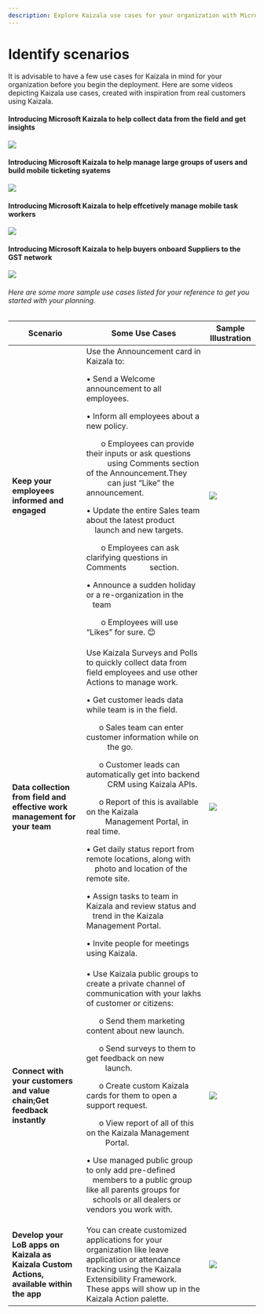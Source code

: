 ```yaml
---
description: Explore Kaizala use cases for your organization with Microsoft's guide. Learn to manage tasks, collect data, engage employees, and more.
---
```

# Identify scenarios 
It is advisable to have a few use cases for Kaizala in mind for your organization before you begin the deployment. Here are some videos depicting Kaizala use cases, created with inspiration from real customers using Kaizala.<p>
#### Introducing Microsoft Kaizala to help collect data from the field and get insights
[![](http://img.youtube.com/vi/V0S8_8_mp9M/0.jpg)](http://www.youtube.com/watch?v=V0S8_8_mp9M "")
#### Introducing Microsoft Kaizala to help manage large groups of users and build mobile ticketing syatems
[![](http://img.youtube.com/vi/4SqY4Jc7BxA/0.jpg)](http://www.youtube.com/watch?v=4SqY4Jc7BxA "")
#### Introducing Microsoft Kaizala to help effcetively manage mobile task workers
[![](http://img.youtube.com/vi/41vPXUv5w-k/0.jpg)](http://www.youtube.com/watch?v=41vPXUv5w-k "")
#### Introducing Microsoft Kaizala to help buyers onboard Suppliers to the GST network
[![](http://img.youtube.com/vi/GcGsKLapP1Q/0.jpg)](http://www.youtube.com/watch?v=GcGsKLapP1Q "")
###### Here are some more sample use cases listed for your reference to get you started with your planning.
| Scenario   |      Some Use Cases      |  Sample Illustration|
|----------|-------------|------|
|**Keep your employees informed and engaged**|Use the Announcement card in Kaizala to:<p>•	Send a Welcome announcement to all employees. <p>• Inform all employees about a new policy.<p>&nbsp;&nbsp;&nbsp;&nbsp;&nbsp;&nbsp; o	Employees can provide their inputs or ask questions &nbsp;&nbsp;&nbsp;&nbsp;&nbsp;&nbsp;&nbsp;&nbsp;&nbsp;  using Comments section of the Announcement.They &nbsp;&nbsp;&nbsp;&nbsp;&nbsp;&nbsp;&nbsp;&nbsp;&nbsp; can just “Like” the announcement.<p>•	Update the entire Sales team about the latest product &nbsp;&nbsp;&nbsp;&nbsp;launch and new targets.<p>&nbsp;&nbsp;&nbsp;&nbsp;&nbsp;&nbsp; o	Employees can ask clarifying questions in Comments &nbsp;&nbsp;&nbsp;&nbsp;&nbsp;&nbsp;&nbsp;&nbsp;&nbsp; section.<p>•	Announce a sudden holiday or a re-organization in the &nbsp;&nbsp;&nbsp;team<p>&nbsp;&nbsp;&nbsp;&nbsp;&nbsp;&nbsp; o	Employees will use “Likes” for sure. 😊 |![](Images/contosoAll.png)|
|**Data collection from field and effective work management for your team**|Use Kaizala Surveys and Polls to quickly collect data from field employees and use other Actions to manage work.<p><p> •	Get customer leads data while team is in the field.<p>&nbsp;&nbsp;&nbsp;&nbsp;&nbsp;&nbsp;o	Sales team can enter customer information while on &nbsp;&nbsp;&nbsp;&nbsp;&nbsp;&nbsp;&nbsp;&nbsp;&nbsp; the go.<p>&nbsp;&nbsp;&nbsp;&nbsp;&nbsp;&nbsp;o	Customer leads can automatically get into backend &nbsp;&nbsp;&nbsp;&nbsp;&nbsp;&nbsp;&nbsp;&nbsp;&nbsp; CRM using Kaizala APIs.<p>&nbsp;&nbsp;&nbsp;&nbsp;&nbsp;&nbsp;o	Report of this is available on the Kaizala &nbsp;&nbsp;&nbsp;&nbsp;&nbsp;&nbsp;&nbsp;&nbsp;&nbsp;Management Portal, in real time.<p>•	Get daily status report from remote locations, along with &nbsp;&nbsp;&nbsp;&nbsp;photo and location of the remote site.<p>•	Assign tasks to team in Kaizala and review status and &nbsp;&nbsp;&nbsp;trend in the Kaizala Management Portal.<p>•	Invite people for meetings using Kaizala.|![](Images/contoso%20sales.png)|
|**Connect with your customers and value chain;Get feedback instantly**|•	Use Kaizala public groups to create a private channel of communication with your lakhs of customer or citizens:<p><p>&nbsp;&nbsp;&nbsp;&nbsp;&nbsp;&nbsp;o	Send them marketing content about new launch.<p>&nbsp;&nbsp;&nbsp;&nbsp;&nbsp;&nbsp;o	Send surveys to them to get feedback on new &nbsp;&nbsp;&nbsp;&nbsp;&nbsp;&nbsp;&nbsp;&nbsp;&nbsp;launch.<p>&nbsp;&nbsp;&nbsp;&nbsp;&nbsp;&nbsp;o	Create custom Kaizala cards for them to open a &nbsp;&nbsp;&nbsp;&nbsp;&nbsp;&nbsp;&nbsp;&nbsp;&nbsp; support request.<p>&nbsp;&nbsp;&nbsp;&nbsp;&nbsp;&nbsp;o	View  report of all of this on the Kaizala Management &nbsp;&nbsp;&nbsp;&nbsp;&nbsp;&nbsp;&nbsp;&nbsp;&nbsp;Portal.<p>•	Use managed public group to only add pre-defined &nbsp;&nbsp;&nbsp;members to a public group like all parents groups for &nbsp;&nbsp;&nbsp;schools or all dealers or vendors you work with.|![](Images/RepublicWorld.png)|
|**Develop your LoB apps on Kaizala as Kaizala Custom Actions, available within the app**|You can create customized applications for your organization like leave application or attendance tracking using the Kaizala Extensibility Framework. These apps will show up in the Kaizala Action palette.|![](Images/Custom%20Actions1.png)| 
